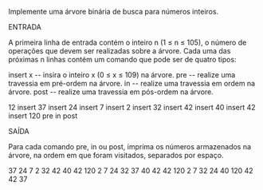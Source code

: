 Implemente uma árvore binária de busca para números inteiros.

ENTRADA

A primeira linha de entrada contém o inteiro n (1 ≤ n ≤ 105), o número de operações que devem ser realizadas sobre a árvore. Cada uma das próximas n linhas contém um comando que pode ser de quatro tipos:

insert x -- insira o inteiro x (0 ≤ x ≤ 109) na árvore.
pre -- realize uma travessia em pré-ordem na árvore.
in -- realize uma travessia em ordem na árvore.
post -- realize uma travessia em pós-ordem na árvore.

12
insert 37
insert 24
insert 7
insert 2
insert 32
insert 42
insert 40
insert 42
insert 120
pre
in
post

SAÍDA

Para cada comando pre, in ou post, imprima os números armazenados na árvore, na ordem em que foram visitados, separados por espaço.

37 24 7 2 32 42 40 42 120
2 7 24 32 37 40 42 42 120
2 7 32 24 40 120 42 42 37
